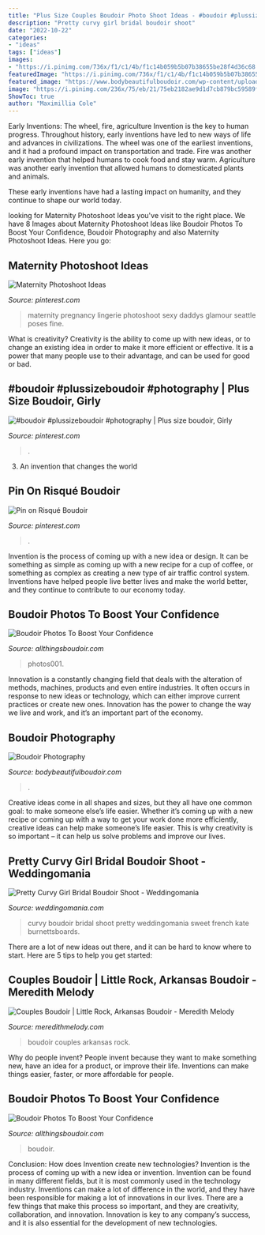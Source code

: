 ```yaml
---
title: "Plus Size Couples Boudoir Photo Shoot Ideas - #boudoir #plussizeboudoir #photography"
description: "Pretty curvy girl bridal boudoir shoot"
date: "2022-10-22"
categories:
- "ideas"
tags: ["ideas"]
images:
- "https://i.pinimg.com/736x/f1/c1/4b/f1c14b059b5b07b38655be28f4d36c68.jpg"
featuredImage: "https://i.pinimg.com/736x/f1/c1/4b/f1c14b059b5b07b38655be28f4d36c68.jpg"
featured_image: "https://www.bodybeautifulboudoir.com/wp-content/uploads/2017/03/DSC_5859_pe-e1499695503151.jpg"
image: "https://i.pinimg.com/236x/75/eb/21/75eb2182ae9d1d7cb879bc59589ffe0e--pregnancy-photography-boudoir-photography.jpg"
ShowToc: true
author: "Maximillia Cole"
---
```



Early Inventions: The wheel, fire, agriculture
Invention is the key to human progress. Throughout history, early inventions have led to new ways of life and advances in civilizations.
The wheel was one of the earliest inventions, and it had a profound impact on transportation and trade. Fire was another early invention that helped humans to cook food and stay warm. Agriculture was another early invention that allowed humans to domesticated plants and animals.

These early inventions have had a lasting impact on humanity, and they continue to shape our world today.

	

		
looking for Maternity Photoshoot Ideas you've visit to the right place. We have 8 Images about Maternity Photoshoot Ideas like Boudoir Photos To Boost Your Confidence, Boudoir Photography and also Maternity Photoshoot Ideas. Here you go:
		
    
## Maternity Photoshoot Ideas

<img loading=lazy src="https://i.pinimg.com/236x/75/eb/21/75eb2182ae9d1d7cb879bc59589ffe0e--pregnancy-photography-boudoir-photography.jpg" onerror="this.onerror=null;this.src='https://tse3.mm.bing.net/th?id=OIP.nAeXIOi83PzUlJReXkE3fQDIEs&amp;pid=15.1';" alt="Maternity Photoshoot Ideas">

_Source: pinterest.com_

>maternity pregnancy lingerie photoshoot sexy daddys glamour seattle poses fine. 

	

What is creativity?
Creativity is the ability to come up with new ideas, or to change an existing idea in order to make it more efficient or effective. It is a power that many people use to their advantage, and can be used for good or bad.

    
## #boudoir #plussizeboudoir #photography | Plus Size Boudoir, Girly

<img loading=lazy src="https://i.pinimg.com/originals/45/9d/99/459d992fa68fb34644524d5e8911d519.jpg" onerror="this.onerror=null;this.src='https://tse3.mm.bing.net/th?id=OIP.9CFN6Ty5oYXHsBdtar0GfwHaNK&amp;pid=15.1';" alt="#boudoir #plussizeboudoir #photography | Plus size boudoir, Girly">

_Source: pinterest.com_

>. 

	

3. An invention that changes the world 

    
## Pin On Risqué Boudoir

<img loading=lazy src="https://i.pinimg.com/736x/f1/c1/4b/f1c14b059b5b07b38655be28f4d36c68.jpg" onerror="this.onerror=null;this.src='https://tse3.mm.bing.net/th?id=OIP.6Ck91LZ7mqIn8WrDaE0x9AHaLt&amp;pid=15.1';" alt="Pin on Risqué Boudoir">

_Source: pinterest.com_

>. 

	

Invention is the process of coming up with a new idea or design. It can be something as simple as coming up with a new recipe for a cup of coffee, or something as complex as creating a new type of air traffic control system. Inventions have helped people live better lives and make the world better, and they continue to contribute to our economy today.

    
## Boudoir Photos To Boost Your Confidence

<img loading=lazy src="https://static.showit.co/1600/_5rF-Gd-TEOE3M7jGPmIig/84454/older_woman_boudoir_photos001.jpg" onerror="this.onerror=null;this.src='https://tse1.mm.bing.net/th?id=OIP.9G-Ne22VvHlMVqgubl6g3wHaLG&amp;pid=15.1';" alt="Boudoir Photos To Boost Your Confidence">

_Source: allthingsboudoir.com_

>photos001. 

	

Innovation is a constantly changing field that deals with the alteration of methods, machines, products and even entire industries. It often occurs in response to new ideas or technology, which can either improve current practices or create new ones. Innovation has the power to change the way we live and work, and it’s an important part of the economy.

    
## Boudoir Photography

<img loading=lazy src="https://www.bodybeautifulboudoir.com/wp-content/uploads/2017/03/DSC_5859_pe-e1499695503151.jpg" onerror="this.onerror=null;this.src='https://tse1.mm.bing.net/th?id=OIP.5Gdjf1OuUT0a6Oz9cpnI-gHaK4&amp;pid=15.1';" alt="Boudoir Photography">

_Source: bodybeautifulboudoir.com_

>. 

	

Creative ideas come in all shapes and sizes, but they all have one common goal: to make someone else’s life easier. Whether it’s coming up with a new recipe or coming up with a way to get your work done more efficiently, creative ideas can help make someone’s life easier. This is why creativity is so important – it can help us solve problems and improve our lives.

    
## Pretty Curvy Girl Bridal Boudoir Shoot - Weddingomania

<img loading=lazy src="https://i.weddingomania.com/pretty-curvy-girl-bridal-boudoir-shoot-10-500x749.jpg" onerror="this.onerror=null;this.src='https://tse2.mm.bing.net/th?id=OIP.W9KrpOPy1WD-B4W-jwteUQHaLG&amp;pid=15.1';" alt="Pretty Curvy Girl Bridal Boudoir Shoot - Weddingomania">

_Source: weddingomania.com_

>curvy boudoir bridal shoot pretty weddingomania sweet french kate burnettsboards. 

	

There are a lot of new ideas out there, and it can be hard to know where to start. Here are 5 tips to help you get started: 

    
## Couples Boudoir | Little Rock, Arkansas Boudoir - Meredith Melody

<img loading=lazy src="http://www.meredithmelody.com/wp-content/uploads/2015/01/Amory-002.jpg" onerror="this.onerror=null;this.src='https://tse3.mm.bing.net/th?id=OIP.iLIMPCXeKV6PNkcrMdpz1QHaFj&amp;pid=15.1';" alt="Couples Boudoir | Little Rock, Arkansas Boudoir - Meredith Melody">

_Source: meredithmelody.com_

>boudoir couples arkansas rock. 

	

Why do people invent?
People invent because they want to make something new, have an idea for a product, or improve their life. Inventions can make things easier, faster, or more affordable for people.

    
## Boudoir Photos To Boost Your Confidence

<img loading=lazy src="http://static.showit.co/1600/uZPzqul4RMeszezMg2Fu5A/84454/plus_size_boudoir006.jpg" onerror="this.onerror=null;this.src='https://tse4.mm.bing.net/th?id=OIP.Le3fta9Fk3pMnQcTWAMLDwHaLH&amp;pid=15.1';" alt="Boudoir Photos To Boost Your Confidence">

_Source: allthingsboudoir.com_

>boudoir. 

	

Conclusion: How does Invention create new technologies?
Invention is the process of coming up with a new idea or invention. Invention can be found in many different fields, but it is most commonly used in the technology industry. Inventions can make a lot of difference in the world, and they have been responsible for making a lot of innovations in our lives. There are a few things that make this process so important, and they are creativity, collaboration, and innovation. Innovation is key to any company’s success, and it is also essential for the development of new technologies.

